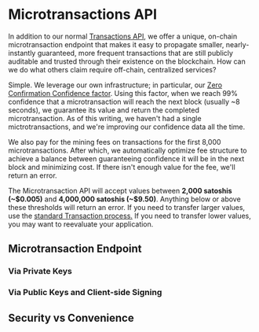 # Microtransactions API

In addition to our normal [Transactions API](#transactions-api), we offer a unique, on-chain microtransaction endpoint that makes it easy to propagate smaller, nearly-instantly guaranteed, more frequent transactions that are still publicly auditable and trusted through their existence on the blockchain. How can we do what others claim require off-chain, centralized services?

Simple. We leverage our own infrastructure; in particular, our [Zero Confirmation Confidence factor](#zero-confirmation-confidence). Using this factor, when we reach 99% confidence that a microtransaction will reach the next block (usually ~8 seconds), we guarantee its value and return the completed microtransaction. As of this writing, we haven't had a single mictrotransactions, and we're improving our confidence data all the time.

We also pay for the mining fees on transactions for the first 8,000 microtransactions. After which, we automatically optimize fee structure to achieve a balance between guaranteeing confidence it will be in the next block and minimizing cost. If there isn't enough value for the fee, we'll return an error.

<aside class="warning">
The Microtransaction API will accept values between <b>2,000 satoshis (~$0.005)</b> and <b>4,000,000 satoshis (~$9.50)</b>. Anything below or above these thresholds will return an error. If you need to transfer larger values, use the <a href="#creating-transactions">standard Transaction process.</a> If you need to transfer lower values, you may want to reevaluate your application.
</aside>

## Microtransaction Endpoint

### Via Private Keys

### Via Public Keys and Client-side Signing

## Security vs Convenience

